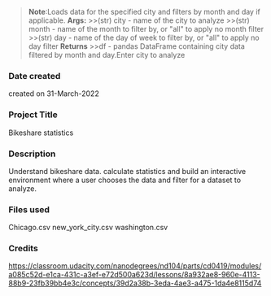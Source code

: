 >**Note**:Loads data for the specified city and filters by month and day if applicable.
**Args:**
        >>(str) city - name of the city to analyze
        >>(str) month - name of the month to filter by, or "all" to apply no month filter
        >>(str) day - name of the day of week to filter by, or "all" to apply no day filter
**Returns**
        >>df - pandas DataFrame containing city data filtered by month and day.Enter city to analyze

### Date created
created on 31-March-2022

### Project Title
Bikeshare statistics

### Description
Understand bikeshare data. calculate statistics  and build an interactive environment where a user chooses the data and filter for a 
dataset to analyze.

### Files used
Chicago.csv
new_york_city.csv
washington.csv

### Credits
 https://classroom.udacity.com/nanodegrees/nd104/parts/cd0419/modules/a085c52d-e1ca-431c-a3ef-e72d500a623d/lessons/8a932ae8-960e-4113-88b9-23fb39bb4e3c/concepts/39d2a38b-3eda-4ae3-a475-1da4e8115d74

